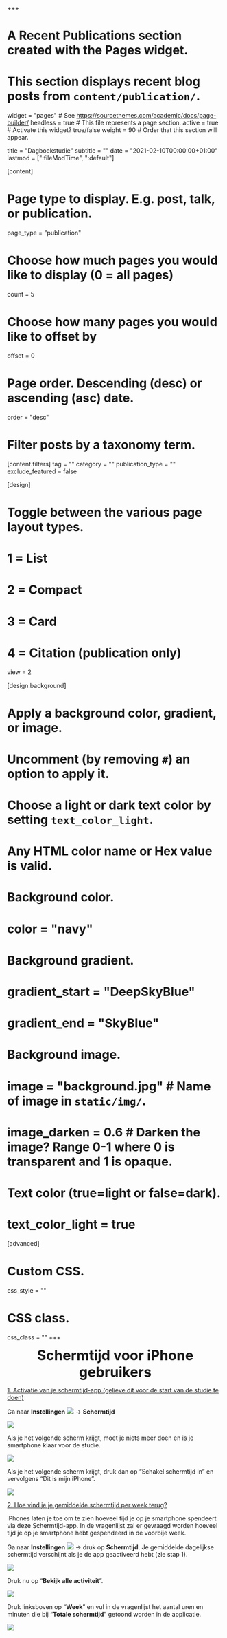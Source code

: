 +++
# A Recent Publications section created with the Pages widget.
# This section displays recent blog posts from `content/publication/`.

widget = "pages"  # See https://sourcethemes.com/academic/docs/page-builder/
headless = true  # This file represents a page section.
active = true  # Activate this widget? true/false
weight = 90  # Order that this section will appear.

title = "Dagboekstudie"
subtitle = ""
date = "2021-02-10T00:00:00+01:00"
lastmod = [":fileModTime", ":default"]

[content]
  # Page type to display. E.g. post, talk, or publication.
  page_type = "publication"
  
  # Choose how much pages you would like to display (0 = all pages)
  count = 5
  
  # Choose how many pages you would like to offset by
  offset = 0

  # Page order. Descending (desc) or ascending (asc) date.
  order = "desc"

  # Filter posts by a taxonomy term.
  [content.filters]
    tag = ""
    category = ""
    publication_type = ""
    exclude_featured = false
  
[design]
  # Toggle between the various page layout types.
  #   1 = List
  #   2 = Compact
  #   3 = Card
  #   4 = Citation (publication only)
  view = 2
  
[design.background]
  # Apply a background color, gradient, or image.
  #   Uncomment (by removing `#`) an option to apply it.
  #   Choose a light or dark text color by setting `text_color_light`.
  #   Any HTML color name or Hex value is valid.
    
  # Background color.
  # color = "navy"
  
  # Background gradient.
  # gradient_start = "DeepSkyBlue"
  # gradient_end = "SkyBlue"
  
  # Background image.
  # image = "background.jpg"  # Name of image in `static/img/`.
  # image_darken = 0.6  # Darken the image? Range 0-1 where 0 is transparent and 1 is opaque.

  # Text color (true=light or false=dark).
  # text_color_light = true  
  
[advanced]
 # Custom CSS. 
 css_style = ""
 
 # CSS class.
 css_class = ""
+++

<font size="6">
<b><center>Schermtijd voor iPhone gebruikers</center></b>
</font>

<u>1.	Activatie van je schermtijd-app (gelieve dit voor de start van de studie te doen)</u>

Ga naar <b>Instellingen</b> ![](/img/diary/nl/diarygear.png) -> <b>Schermtijd</b>

![](/img/diary/nl/diary8.png)

Als je het volgende scherm krijgt, moet je niets meer doen en is je smartphone klaar voor de studie.

![](/img/diary/nl/diary9.png)

Als je het volgende scherm krijgt, druk dan op “Schakel schermtijd in” en vervolgens “Dit is mijn iPhone”.

![](/img/diary/nl/diary10.png)

<u>2.	Hoe vind je je gemiddelde schermtijd per week terug?</u>

iPhones laten je toe om te zien hoeveel tijd je op je smartphone spendeert via deze Schermtijd-app. In de vragenlijst zal er gevraagd worden hoeveel tijd je op je smartphone hebt gespendeerd in de voorbije week. 

Ga naar <b>Instellingen</b> ![](/img/diary/nl/diarygear.png) -> druk op <b>Schermtijd</b>.
Je gemiddelde dagelijkse schermtijd verschijnt als je de app geactiveerd hebt (zie stap 1).

![](/img/diary/nl/diary11.png)

Druk nu op “<b>Bekijk alle activiteit</b>”.

![](/img/diary/nl/diary12.png)

Druk linksboven op “<b>Week</b>” en vul in de vragenlijst het aantal uren en minuten die bij “<b>Totale schermtijd</b>” getoond worden in de applicatie.

![](/img/diary/nl/diary13.png)